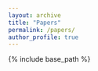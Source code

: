 ```yaml
---
layout: archive
title: "Papers"
permalink: /papers/
author_profile: true
---
```


<object data="{{ site.url }}{{ site.baseurl }}/files/EVOQUER.pdf" width="1000" height="1000" type="application/pdf"></object>

<object data="{{ site.url }}{{ site.baseurl }}/files/EVOQUER_Poster.pdf" width="1000" height="1000" type="application/pdf"></object>

{% include base_path %}


